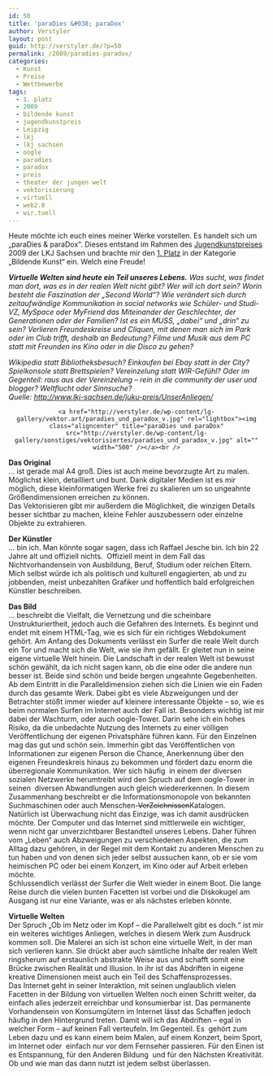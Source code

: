 ```yaml
---
id: 50
title: 'paraDies &#038; paraDox'
author: Verstyler
layout: post
guid: http://verstyler.de/?p=50
permalink: /2009/paradies-paradox/
categories:
  - Kunst
  - Preise
  - Wettbewerbe
tags:
  - 1. platz
  - 2009
  - bildende kunst
  - jugendkunstpreis
  - Leipzig
  - lkj
  - lkj sachsen
  - oogle
  - paradies
  - paradox
  - preis
  - theater der jungen welt
  - vektorisierung
  - virtuell
  - web2.0
  - wir.tuell
---
```

Heute möchte ich euch eines meiner Werke vorstellen. Es handelt sich um &#8222;paraDies & paraDox&#8220;. Dieses entstand im Rahmen des <a title="Jugendkunstpreis LKJ Sachsen" href="http://www.lkj-sachsen.de/juku-preis/" target="_blank">Jugendkunstpreises</a> 2009 der LKJ Sachsen und brachte mir den <a title="Juhu" href="http://www.lkj-sachsen.de/juku-preis/Preistraeger/" target="_blank">1. Platz</a> in der Kategorie &#8222;Bildende Kunst&#8220; ein. Welch eine Freude!

*<span style="font-weight: bold;">Virtuelle Welten sind heute ein Teil unseres Lebens.</span> Was sucht, was findet man dort, was es in der realen Welt nicht gibt? Wer will ich dort sein? Worin besteht die Faszination der „Second World“? Wie verändert sich durch zeitaufwändige Kommunikation in social networks wie Schüler- und Studi-VZ, MySpace oder MyFriend das Miteinander der Geschlechter, der Generationen oder der Familien? Ist es ein MUSS, „dabei“ und „drin“ zu sein? Verlieren Freundeskreise und Cliquen, mit denen man sich im Park oder im Club trifft, deshalb an Bedeutung? Filme und Musik aus dem PC statt mit Freunden ins Kino oder in die Disco zu gehen?*

*Wikipedia statt Bibliotheksbesuch? Einkaufen bei Ebay statt in der City? Spielkonsole statt Brettspielen? Vereinzelung statt WIR-Gefühl? Oder im Gegenteil: raus aus der Vereinzelung – rein in die community der user und blogger? Weltflucht oder Sinnsuche?*  
*Quelle: <a href="http://www.lkj-sachsen.de/juku-preis/UnserAnliegen/" target="_blank">http://www.lkj-sachsen.de/juku-preis/UnserAnliegen/</a>*

<p style="text-align: center;">
  <code>&lt;a href="http://verstyler.de/wp-content/lg-gallery/vektor.art/paradies_und_paradox_v.jpg" rel="lightbox">&lt;img class="aligncenter" title="paraDies und paraDox" src="http://verstyler.de/wp-content/lg-gallery/sonstiges/vektorisiertes/paradies_und_paradox_v.jpg" alt="" width="500" />&lt;/a>&lt;br />
</code>
</p>

**Das Original**  
… ist gerade mal A4 groß. Dies ist auch meine bevorzugte Art zu malen. Möglichst klein, detailliert und bunt. Dank digitaler Medien ist es mir möglich, diese kleinformatigen Werke frei zu skalieren um so ungeahnte Größendimensionen erreichen zu können.  
Das Vektorisieren gibt mir außerdem die Möglichkeit, die winzigen Details besser sichtbar zu machen, kleine Fehler auszubessern oder einzelne Objekte zu extrahieren.<!--more-->

**Der Künstler**  
… bin ich. Man könnte sogar sagen, dass ich Raffael Jesche bin. Ich bin 22 Jahre alt und offiziell nichts.  Offiziell meint in dem Fall das Nichtvorhandensein von Ausbildung, Beruf, Studium oder reichen Eltern.  
Mich selbst würde ich als politisch und kulturell engagierten, ab und zu jobbenden, meist unbezahlten Grafiker und hoffentlich bald erfolgreichen Künstler beschreiben.

**Das Bild**  
… beschreibt die Vielfalt, die Vernetzung und die scheinbare Unstrukturiertheit, jedoch auch die Gefahren des Internets. Es beginnt und endet mit einem HTML-Tag, wie es sich für ein richtiges Webdokument gehört. Am Anfang des Dokuments verlässt ein Surfer die reale Welt durch ein Tor und macht sich die Welt, wie sie ihm gefällt. Er gleitet nun in seine eigene virtuelle Welt hinein. Die Landschaft in der realen Welt ist bewusst schön gewählt, da ich nicht sagen kann, ob die eine oder die andere nun besser ist. Beide sind schön und beide bergen ungeahnte Gegebenheiten. Ab dem Eintritt in die Paralleldimension ziehen sich die Linien wie ein Faden durch das gesamte Werk. Dabei gibt es viele Abzweigungen und der Betrachter stößt immer wieder auf kleinere interessante Objekte &#8211; so, wie es beim normalen Surfen im Internet auch der Fall ist. Besonders wichtig ist mir dabei der Wachturm, oder auch oogle-Tower. Darin sehe ich ein hohes Risiko, da die unbedachte Nutzung des Internets zu einer völligen Veröffentlichung der eigenen Privatsphäre führen kann. Für den Einzelnen mag das gut und schön sein. Immerhin gibt das Veröffentlichen von Informationen zur eigenen Person die Chance, Anerkennung über den eigenen Freundeskreis hinaus zu bekommen und fördert dazu enorm die überregionale Kommunikation. Wer sich häufig  in einem der diversen sozialen Netzwerke herumtreibt wird den Spruch auf dem oogle-Tower in seinen  diversen Abwandlungen auch gleich wiedererkennen. In diesem Zusammenhang beschreibt er die Informationsmonopole von bekannten Suchmaschinen oder auch Menschen-<del datetime="2009-10-18T18:50:24+00:00">VerZeichnissen</del>Katalogen.  
Natürlich ist Überwachung nicht das Einzige, was ich damit ausdrücken möchte. Der Computer und das Internet sind mittlerweile ein wichtiger, wenn nicht gar unverzichtbarer Bestandteil unseres Lebens. Daher führen vom „Leben“ auch Abzweigungen zu verschiedenen Aspekten, die zum Alltag dazu gehören, in der Regel mit dem Kontakt zu anderen Menschen zu tun haben und von denen sich jeder selbst aussuchen kann, ob er sie vom heimischen PC oder bei einem Konzert, im Kino oder auf Arbeit erleben möchte.  
Schlussendlich verlässt der Surfer die Welt wieder in einem Boot. Die lange Reise durch die vielen bunten Facetten ist vorbei und die Diskokugel am Ausgang ist nur eine Variante, was er als nächstes erleben könnte.

**Virtuelle Welten**  
Der Spruch „Ob im Netz oder im Kopf – die Parallelwelt gibt es doch.“ ist mir ein weiteres wichtiges Anliegen, welches in diesem Werk zum Ausdruck kommen soll. Die Malerei an sich ist schon eine virtuelle Welt, in der man sich verlieren kann. Sie drückt aber auch sämtliche Inhalte der realen Welt ringsherum auf erstaunlich abstrakte Weise aus und schafft somit eine Brücke zwischen Realität und Illusion. In ihr ist das Abdriften in eigene kreative Dimensionen meist auch ein Teil des Schaffensprozesses.  
Das Internet geht in seiner Interaktion, mit seinen unglaublich vielen Facetten in der Bildung von virtuellen Welten noch einen Schritt weiter, da einfach alles jederzeit erreichbar und konsumierbar ist. Das permanente Vorhandensein von Konsumgütern im Internet lässt das Schaffen jedoch häufig in den Hintergrund treten. Damit will ich das Abdriften – egal in welcher Form – auf keinen Fall verteufeln. Im Gegenteil. Es  gehört zum Leben dazu und es kann einem beim Malen, auf einem Konzert, beim Sport, im Internet oder  einfach nur vor dem Fernseher passieren. Für den Einen ist es Entspannung, für den Anderen Bildung  und für den Nächsten Kreativität. Ob und wie man das dann nutzt ist jedem selbst überlassen.